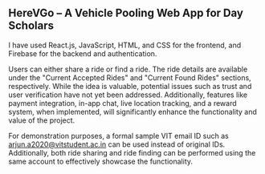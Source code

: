 ## HereVGo – A Vehicle Pooling Web App for Day Scholars

I have used React.js, JavaScript, HTML, and CSS for the frontend, and Firebase for the backend and authentication. 

Users can either share a ride or find a ride. The ride details are available under the "Current Accepted Rides" and "Current Found Rides" sections, respectively. While the idea is valuable, potential issues such as trust and user verification have not yet been addressed. Additionally, features like payment integration, in-app chat, live location tracking, and a reward system, when implemented, will significantly enhance the functionality and value of the project. 

For demonstration purposes, a formal sample VIT email ID such as arjun.a2020@vitstudent.ac.in can be used instead of original IDs. Additionally, both ride sharing and ride finding can be performed using the same account to effectively showcase the functionality.
